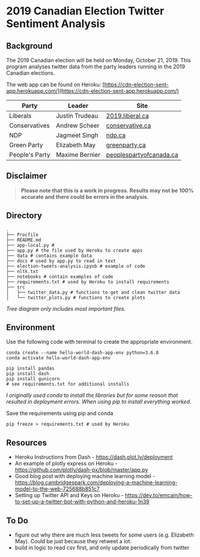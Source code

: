 # 2019 Canadian Election Twitter Sentiment Analysis

## Background

The 2019 Canadian election will be held on Monday, October 21, 2019. This program analyses twitter data from the party leaders running in the 2019 Canadian elections.

The web app can be found on Heroku: [https://cdn-election-sent-app.herokuapp.com/](https://cdn-election-sent-app.herokuapp.com/)


| Party          | Leader         | Site                                                            |
|----------------|----------------|-----------------------------------------------------------------|
| Liberals       | Justin Trudeau | [2019.liberal.ca](https://2019.liberal.ca/)                     |
| Conservatives  | Andrew Scheer  | [conservative.ca](https://www.conservative.ca/)                 |
| NDP            | Jagmeet Singh  | [ndp.ca](https://www.ndp.ca/)                                   |
| Green Party    | Elizabeth May  | [greenparty.ca](https://www.greenparty.ca/en)                   |
| People's Party | Maxime Bernier | [peoplespartyofcanada.ca](https://www.peoplespartyofcanada.ca/) |


## Disclaimer

> **Please note that this is a work in progress. Results may not be 100% accurate and there could be errors in the analysis.**

## Directory

```
.
├── Procfile
├── README.md
├── app-local.py #
├── app.py # the file used by Heroku to create apps
├── data # contains example data
├── docs # used by app.py to read in text
├── election-tweets-analysis.ipynb # example of code
├── nltk.txt
├── notebooks # contain examples of code
├── requirements.txt # used by Heroku to install requirements
├── src
│   ├── twitter_data.py # functions to get and clean twitter data
│   └── twitter_plots.py # functions to create plots
```
*Tree diagram only includes most important files.*

## Environment

Use the following code with terminal to create the appropriate environment.

```
conda create --name hello-world-dash-app-env python=3.6.8
conda activate hello-world-dash-app-env

pip install pandas
pip install dash
pip install gunicorn
# see requirements.txt for additional installs
```

*I originally used conda to install the libraries but for some reason that resulted in deployment errors. When using pip to install everything worked.*

Save the requirements using pip and conda

```
pip freeze > requirements.txt # used by Heroku
```

## Resources

- Heroku Instructions from Dash - https://dash.plot.ly/deployment
- An example of plotly express on Heroku - https://github.com/plotly/dash-px/blob/master/app.py
- Good blog post with deploying machine learning model - https://blog.cambridgespark.com/deploying-a-machine-learning-model-to-the-web-725688b851c7
- Setting up Twitter API and Keys on Heroku - https://dev.to/emcain/how-to-set-up-a-twitter-bot-with-python-and-heroku-1n39


## To Do

- figure out why there are much less tweets for some users (e.g. Elizabeth May). Could be just because they retweet a lot.
- build in logic to read csv first, and only update periodically from twitter